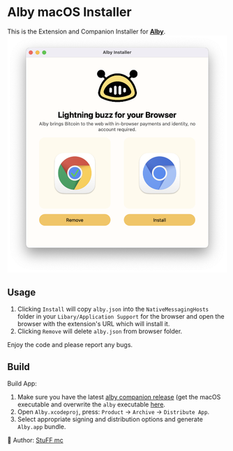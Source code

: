 # Alby macOS Installer

This is the Extension and Companion Installer for **[Alby](http://getalby.com)**.
![](light.png)

## Usage

1. Clicking `Install` will copy `alby.json` into the `NativeMessagingHosts` folder in your `Libary/Application Support` for the browser and open the browser with the extension's URL which will install it.
2. Clicking `Remove` will delete `alby.json` from browser folder.

Enjoy the code and please report any bugs.

## Build

Build App:

1. Make sure you have the latest [alby companion release](https://github.com/getAlby/alby-companion-rs/releases) (get the macOS executable and overwrite the `alby` executable [here](https://github.com/getAlby/alby-installer-macos/blob/main/alby).
2. Open `Alby.xcodeproj`, press: `Product` -> `Archive` -> `Distribute App`.
3. Select appropriate signing and distribution options and generate `Alby.app` bundle.

👋 Author: [StuFF mc](https://github.com/stuffmc)

